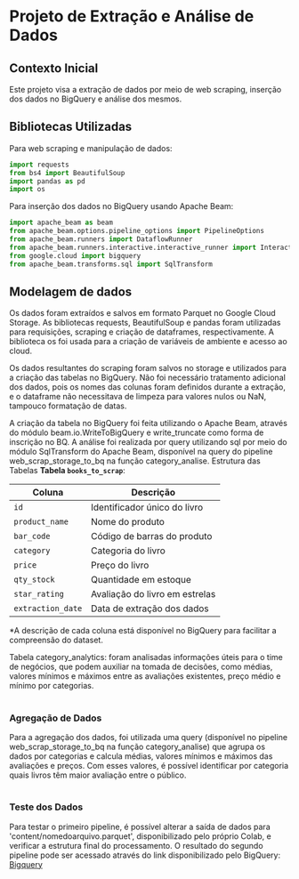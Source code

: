 # Projeto de Extração e Análise de Dados
## Contexto Inicial
Este projeto visa a extração de dados por meio de web scraping, inserção dos dados no BigQuery e análise dos mesmos.
## Bibliotecas Utilizadas
Para web scraping e manipulação de dados:
```python
import requests
from bs4 import BeautifulSoup
import pandas as pd
import os
```

Para inserção dos dados no BigQuery usando Apache Beam:
```python
import apache_beam as beam
from apache_beam.options.pipeline_options import PipelineOptions
from apache_beam.runners import DataflowRunner
from apache_beam.runners.interactive.interactive_runner import InteractiveRunner
from google.cloud import bigquery
from apache_beam.transforms.sql import SqlTransform
```

## Modelagem de dados
Os dados foram extraídos e salvos em formato Parquet no Google Cloud Storage. As bibliotecas requests, BeautifulSoup e pandas foram utilizadas para requisições, scraping e criação de dataframes, respectivamente. A biblioteca os foi usada para a criação de variáveis de ambiente e acesso ao cloud.

Os dados resultantes do scraping foram salvos no storage e utilizados para a criação das tabelas no BigQuery. Não foi necessário tratamento adicional dos dados, pois os nomes das colunas foram definidos durante a extração, e o dataframe não necessitava de limpeza para valores nulos ou NaN, tampouco formatação de datas.

A criação da tabela no BigQuery foi feita utilizando o Apache Beam, através do módulo beam.io.WriteToBigQuery e write_truncate como forma de inscrição no BQ.
A análise foi realizada por query utilizando sql por meio do módulo SqlTransform do Apache Beam, disponível na query do pipeline web_scrap_storage_to_bq na função category_analise.
Estrutura das Tabelas
**Tabela `books_to_scrap`**:

| Coluna           | Descrição                                             |
|------------------|-------------------------------------------------------|
| `id`             | Identificador único do livro                          |
| `product_name`   | Nome do produto                                       |
| `bar_code`       | Código de barras do produto                           |
| `category`       | Categoria do livro                                    |
| `price`          | Preço do livro                                        |
| `qty_stock`      | Quantidade em estoque                                 |
| `star_rating`    | Avaliação do livro em estrelas                        |
| `extraction_date`| Data de extração dos dados                            |


*A descrição de cada coluna está disponível no BigQuery para facilitar a compreensão do dataset.

Tabela category_analytics: foram analisadas informações úteis para o time de negócios, que podem auxiliar na tomada de decisões, como médias, valores mínimos e máximos entre as avaliações existentes, preço médio e mínimo por categorias.
#
### Agregação de Dados

Para a agregação dos dados, foi utilizada uma query (disponível no pipeline web_scrap_storage_to_bq na função category_analise) que agrupa os dados por categorias e calcula médias, valores mínimos e máximos das avaliações e preços. Com esses valores, é possível identificar por categoria quais livros têm maior avaliação entre o público.
#
### Teste dos Dados
Para testar o primeiro pipeline, é possível alterar a saída de dados para 'content/nomedoarquivo.parquet', disponibilizado pelo próprio Colab, e verificar a estrutura final do processamento. O resultado do segundo pipeline pode ser acessado através do link disponibilizado pelo BigQuery: [Bigquery](https://console.cloud.google.com/bigquery?ws=!1m4!1m3!3m2!1smywebscrap-423316!2sestudos_gcp)

